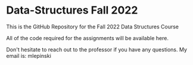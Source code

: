 # Data-Structures Fall 2022

This is the GitHub Repository for the Fall 2022 Data Structures Course

All of the code required for the assignments will be available here. 

Don't hesitate to reach out to the professor if you have any questions. My email is: mlepinski
